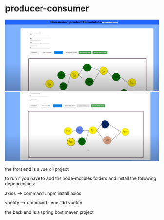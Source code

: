 # producer-consumer

<img src ='https://github.com/Salaheldinyoussry/producer-consumer/blob/master/pc2.JPG?raw=true' >

<img src ='https://github.com/Salaheldinyoussry/producer-consumer/blob/main/p4.jpg?raw=true' >

the front end is  a vue cli project 

to run it you have to add the node-modules folders and install the following dependencies:
 
 axios --> command : npm install axios
 
 vuetify --> command : vue add vuetify
 
 the back end is  a spring boot maven project
